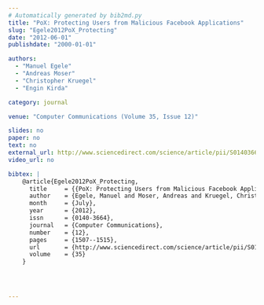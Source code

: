 ```yaml
---
# Automatically generated by bib2md.py
title: "PoX: Protecting Users from Malicious Facebook Applications"
slug: "Egele2012PoX_Protecting"
date: "2012-06-01"
publishdate: "2000-01-01"

authors:
  - "Manuel Egele"
  - "Andreas Moser"
  - "Christopher Kruegel"
  - "Engin Kirda"

category: journal

venue: "Computer Communications (Volume 35, Issue 12)"

slides: no
paper: no
text: no
external_url: http://www.sciencedirect.com/science/article/pii/S0140366412001417
video_url: no

bibtex: |
    @article{Egele2012PoX_Protecting,
      title     = {{PoX: Protecting Users from Malicious Facebook Applications}},
      author    = {Egele, Manuel and Moser, Andreas and Kruegel, Christopher and Kirda, Engin},
      month     = {July},
      year      = {2012},
      issn      = {0140-3664},
      journal   = {Computer Communications},
      number    = {12},
      pages     = {1507--1515},
      url       = {http://www.sciencedirect.com/science/article/pii/S0140366412001417},
      volume    = {35}
    }




---
```


